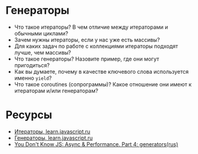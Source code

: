 # Генераторы

* Что такое итераторы? В чем отличие между итераторами и обычными циклами?
* Зачем нужны итераторы, если у нас уже есть массивы?
* Для каких задач по работе с коллекциями итераторы подходят лучше, чем массивы?
* Что такое генераторы? Назовите пример, где они могут пригодиться?
* Как вы думаете, почему в качестве ключевого слова используется именно `yield`?
* Что такое coroutines (сопрограммы)? Какое отношение они имеют к итераторам и/или генераторам?

# Ресурсы

* [Итераторы, learn.javascript.ru](https://learn.javascript.ru/iterator)
* [Генераторы, learn.javascript.ru](https://learn.javascript.ru/generator)
* [You Don't Know JS: Async & Performance. Part 4: generators(rus)](https://github.com/devSchacht/You-Dont-Know-JS/blob/master/async%20%26%20performance/ch4.md)
